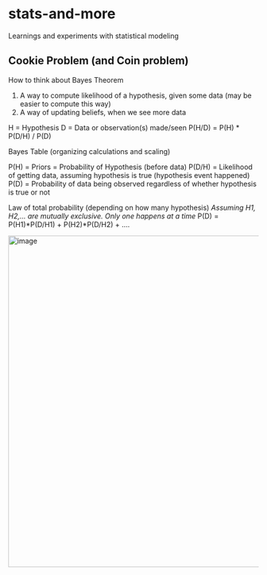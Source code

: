 # stats-and-more
Learnings and experiments with statistical modeling

## Cookie Problem (and Coin problem)
How to think about Bayes Theorem
1. A way to compute likelihood of a hypothesis, given some data (may be easier to compute this way)
2. A way of updating beliefs, when we see more data

H = Hypothesis
D = Data or observation(s) made/seen
P(H/D) = P(H) * P(D/H) / P(D) 

Bayes Table (organizing calculations and scaling)

P(H) = Priors = Probability of Hypothesis (before data)
P(D/H) = Likelihood of getting data, assuming hypothesis is true (hypothesis event happened)
P(D) = Probability of data being observed regardless of whether hypothesis is true or not

Law of total probability (depending on how many hypothesis)
_Assuming H1, H2,... are mutually exclusive. Only one happens at a time_
P(D) = P(H1)*P(D/H1) + P(H2)*P(D/H2) + ....

<img width="668" alt="image" src="https://github.com/soumyatanwar/stats-and-more/assets/37302163/d34a7cd9-422b-4857-ae48-30af4cdf7d9c">
